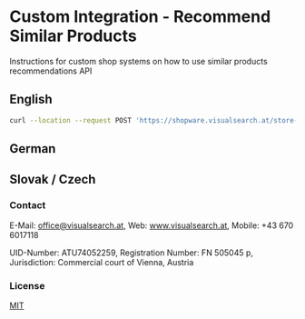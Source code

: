 # Custom Integration - Recommend Similar Products
Instructions for custom shop systems on how to use similar products recommendations API

## English

```bash
curl --location --request POST 'https://shopware.visualsearch.at/store-api/v3/vis/status_cross' --header 'sw-access-key: TEST_KEY' --data-raw ''
```

## German


## Slovak / Czech

### Contact
E-Mail: office@visualsearch.at, Web: www.visualsearch.at, Mobile: +43 670 6017118

UID-Number: ATU74052259, Registration Number: FN 505045 p, Jurisdiction: Commercial court of Vienna, Austria

### License
[MIT](https://choosealicense.com/licenses/mit/)
